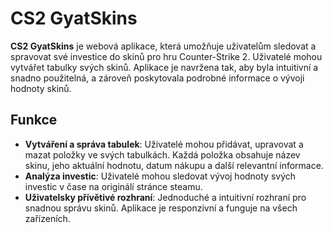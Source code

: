 # CS2 GyatSkins

**CS2 GyatSkins** je webová aplikace, která umožňuje uživatelům sledovat a spravovat své investice do skinů pro hru Counter-Strike 2. Uživatelé mohou vytvářet tabulky svých skinů. Aplikace je navržena tak, aby byla intuitivní a snadno použitelná, a zároveň poskytovala podrobné informace o vývoji hodnoty skinů.

## Funkce

- **Vytváření a správa tabulek**: Uživatelé mohou přidávat, upravovat a mazat položky ve svých tabulkách. Každá položka obsahuje název skinu, jeho aktuální hodnotu, datum nákupu a další relevantní informace.
- **Analýza investic**: Uživatelé mohou sledovat vývoj hodnoty svých investic v čase na originálí stránce steamu. 
- **Uživatelsky přívětivé rozhraní**: Jednoduché a intuitivní rozhraní pro snadnou správu skinů. Aplikace je responzivní a funguje na všech zařízeních.


